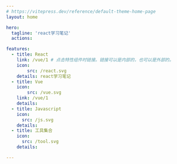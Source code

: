 ```yaml
---
# https://vitepress.dev/reference/default-theme-home-page
layout: home

hero:
  tagline: 'react学习笔记'
  actions:

features:
  - title: React
    link: /vue/1 # 点击特性组件时链接。链接可以是内部的，也可以是外部的。
    icon:
        src: /react.svg
    details: react学习笔记
  - title: Vue
    icon:
        src: /vue.svg
    link: /vue/1
    details: 
  - title: Javascript
    icon:
      src: /js.svg
    details: 
  - title: 工具集合
    icon:
      src: /tool.svg
    details: 

---
```



